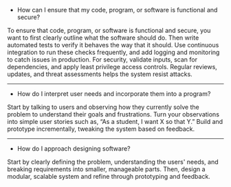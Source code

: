 * How can I ensure that my code, program, or software is functional and secure?

To ensure that code, program, or software is functional and secure, you want to first clearly outline what the software should do. Then write automated tests to verify it behaves the way that it should. Use continuous integration to run these checks frequently, and add logging and monitoring to catch issues in production. For security, validate inputs, scan for dependencies, and apply least privilege access controls. Regular reviews, updates, and threat assessments helps the system resist attacks.

----------------------------------------------------------------------------------------------------
* How do I interpret user needs and incorporate them into a program?

Start by talking to users and observing how they currently solve the problem to understand their goals and frustrations. Turn your observations into simple user stories such as, “As a student, I want X so that Y.” Build and prototype incrementally, tweaking the system based on feedback.

----------------------------------------------------------------------------------------------------
* How do I approach designing software?

Start by clearly defining the problem, understanding the users' needs, and breaking requirements into smaller, manageable parts. Then, design a modular, scalable system and refine through prototyping and feedback.
